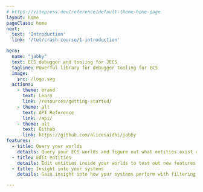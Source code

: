 ```yaml
---
# https://vitepress.dev/reference/default-theme-home-page
layout: home
pageClass: home
next:
  text: 'Introduction'
  link: '/tut/crash-course/1-introduction'

hero:
  name: "jabby"
  text: ECS debugger and tooling for JECS
  tagline: Powerful library for debugger tooling for ECS
  image:
    src: /logo.svg
  actions:
    - theme: brand
      text: Learn
      link: /resources/getting-started/
    - theme: alt
      text: API Reference
      link: /api/
    - theme: alt
      text: Github
      link: https://github.com/alicesaidhi/jabby
features:
  - title: Query your worlds
    details: Query your ECS worlds and figure out what entities exist using the built-in query language.
  - title: Edit entities
    details: Edit entities inside your worlds to test out new features for your project.
  - title: Insight into your systems
    details: Gain insight into how your systems perform with filtering and pausing functionality.

---
```

